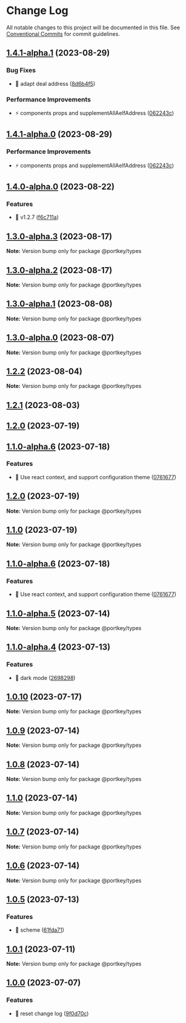 # Change Log

All notable changes to this project will be documented in this file.
See [Conventional Commits](https://conventionalcommits.org) for commit guidelines.

## [1.4.1-alpha.1](https://github.com/Portkey-Wallet/portkey-web/compare/v1.4.0-alpha.0...v1.4.1-alpha.1) (2023-08-29)

### Bug Fixes

- 🐛 adapt deal address ([8d6b4f5](https://github.com/Portkey-Wallet/portkey-web/commit/8d6b4f56c825e0b9a9891742935a2a943315cf5e))

### Performance Improvements

- ⚡️ components props and supplementAllAelfAddress ([062243c](https://github.com/Portkey-Wallet/portkey-web/commit/062243cb4f41779bf787080aeb77361b9c9dcc0c))

## [1.4.1-alpha.0](https://github.com/Portkey-Wallet/portkey-web/compare/v1.4.0-alpha.0...v1.4.1-alpha.0) (2023-08-29)

### Performance Improvements

- ⚡️ components props and supplementAllAelfAddress ([062243c](https://github.com/Portkey-Wallet/portkey-web/commit/062243cb4f41779bf787080aeb77361b9c9dcc0c))

## [1.4.0-alpha.0](https://github.com/Portkey-Wallet/portkey-web/compare/v1.3.0-alpha.3...v1.4.0-alpha.0) (2023-08-22)

### Features

- 🎸 v1.2.7 ([f6c711a](https://github.com/Portkey-Wallet/portkey-web/commit/f6c711ac5d054ca8db2f025076a95669bfab8f84))

## [1.3.0-alpha.3](https://github.com/Portkey-Wallet/portkey-web/compare/v1.3.0-alpha.2...v1.3.0-alpha.3) (2023-08-17)

**Note:** Version bump only for package @portkey/types

## [1.3.0-alpha.2](https://github.com/Portkey-Wallet/portkey-web/compare/v1.3.0-alpha.1...v1.3.0-alpha.2) (2023-08-17)

**Note:** Version bump only for package @portkey/types

## [1.3.0-alpha.1](https://github.com/Portkey-Wallet/portkey-web/compare/v1.3.0-alpha.0...v1.3.0-alpha.1) (2023-08-08)

**Note:** Version bump only for package @portkey/types

## [1.3.0-alpha.0](https://github.com/Portkey-Wallet/portkey-web/compare/v1.2.2...v1.3.0-alpha.0) (2023-08-07)

**Note:** Version bump only for package @portkey/types

## [1.2.2](https://github.com/Portkey-Wallet/portkey-web/compare/v1.2.1...v1.2.2) (2023-08-04)

**Note:** Version bump only for package @portkey/types

## [1.2.1](https://github.com/Portkey-Wallet/portkey-web/compare/v1.1.1...v1.2.1) (2023-08-03)

## [1.2.0](https://github.com/Portkey-Wallet/portkey-web/compare/v1.1.0-alpha.6...v1.2.0) (2023-07-19)

## [1.1.0-alpha.6](https://github.com/Portkey-Wallet/portkey-web/compare/v1.0.10...v1.1.0-alpha.6) (2023-07-18)

### Features

- 🎸 Use react context, and support configuration theme ([0761677](https://github.com/Portkey-Wallet/portkey-web/commit/07616771e1399a006a50e5fb932362ab6f21523d))

## [1.2.0](https://github.com/Portkey-Wallet/portkey-web/compare/v1.1.0-alpha.6...v1.2.0) (2023-07-19)

**Note:** Version bump only for package @portkey/types

## [1.1.0](https://github.com/Portkey-Wallet/portkey-web/compare/v1.1.0-alpha.6...v1.1.0) (2023-07-19)

**Note:** Version bump only for package @portkey/types

## [1.1.0-alpha.6](https://github.com/Portkey-Wallet/portkey-web/compare/v1.0.10...v1.1.0-alpha.6) (2023-07-18)

### Features

- 🎸 Use react context, and support configuration theme ([0761677](https://github.com/Portkey-Wallet/portkey-web/commit/07616771e1399a006a50e5fb932362ab6f21523d))

## [1.1.0-alpha.5](https://github.com/Portkey-Wallet/portkey-web/compare/v1.0.8...v1.1.0-alpha.5) (2023-07-14)

**Note:** Version bump only for package @portkey/types

## [1.1.0-alpha.4](https://github.com/Portkey-Wallet/portkey-web/compare/v1.0.5...v1.1.0-alpha.4) (2023-07-13)

### Features

- 🎸 dark mode ([2698298](https://github.com/Portkey-Wallet/portkey-web/commit/26982983d199432b1b24e37afe8c727ff61ad576))

## [1.0.10](https://github.com/Portkey-Wallet/portkey-web/compare/v1.0.9...v1.0.10) (2023-07-17)

**Note:** Version bump only for package @portkey/types

## [1.0.9](https://github.com/Portkey-Wallet/portkey-web/compare/v1.0.8...v1.0.9) (2023-07-14)

**Note:** Version bump only for package @portkey/types

## [1.0.8](https://github.com/Portkey-Wallet/portkey-web/compare/v1.1.0...v1.0.8) (2023-07-14)

**Note:** Version bump only for package @portkey/types

## [1.1.0](https://github.com/Portkey-Wallet/portkey-web/compare/v1.0.7...v1.1.0) (2023-07-14)

**Note:** Version bump only for package @portkey/types

## [1.0.7](https://github.com/Portkey-Wallet/portkey-web/compare/v1.0.6...v1.0.7) (2023-07-14)

**Note:** Version bump only for package @portkey/types

## [1.0.6](https://github.com/Portkey-Wallet/portkey-web/compare/v1.0.5...v1.0.6) (2023-07-14)

**Note:** Version bump only for package @portkey/types

## [1.0.5](https://github.com/Portkey-Wallet/portkey-web/compare/v1.0.1...v1.0.5) (2023-07-13)

### Features

- 🎸 scheme ([61fda71](https://github.com/Portkey-Wallet/portkey-web/commit/61fda7190fd31dce3b6d5f647992c7557b1b41cc))

## [1.0.1](https://github.com/Portkey-Wallet/portkey-web/compare/v1.0.0...v1.0.1) (2023-07-11)

**Note:** Version bump only for package @portkey/types

## [1.0.0](https://github.com/Portkey-Wallet/portkey-web/compare/v1.0.0-alpha.8...v1.0.0) (2023-07-07)

### Features

- 🎸 reset change log ([9f0d70c](https://github.com/Portkey-Wallet/portkey-web/commit/9f0d70c297198c8c516178235e59614f40544003))
